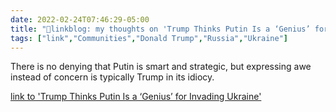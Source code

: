 ```yaml
---
date: 2022-02-24T07:46:29-05:00
title: "🔗linkblog: my thoughts on 'Trump Thinks Putin Is a ‘Genius’ for Invading Ukraine'"
tags: ["link","Communities","Donald Trump","Russia","Ukraine"]
---
```

There is no denying that Putin is smart and strategic, but expressing awe instead of concern is typically Trump in its idiocy.
 
[link to 'Trump Thinks Putin Is a ‘Genius’ for Invading Ukraine'](https://www.vice.com/en/article/m7vxqn/trump-putin-genius-ukraine-invasion)
